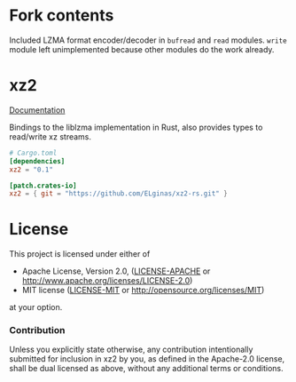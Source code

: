# Fork contents

Included LZMA format encoder/decoder in `bufread` and `read` modules. `write` module left unimplemented because other modules do the work already.

# xz2

[Documentation](https://docs.rs/xz2)

Bindings to the liblzma implementation in Rust, also provides types to
read/write xz streams.

```toml
# Cargo.toml
[dependencies]
xz2 = "0.1"

[patch.crates-io]
xz2 = { git = "https://github.com/ELginas/xz2-rs.git" }
```


# License

This project is licensed under either of

 * Apache License, Version 2.0, ([LICENSE-APACHE](LICENSE-APACHE) or
   http://www.apache.org/licenses/LICENSE-2.0)
 * MIT license ([LICENSE-MIT](LICENSE-MIT) or
   http://opensource.org/licenses/MIT)

at your option.

### Contribution

Unless you explicitly state otherwise, any contribution intentionally submitted
for inclusion in xz2 by you, as defined in the Apache-2.0 license, shall be
dual licensed as above, without any additional terms or conditions.
